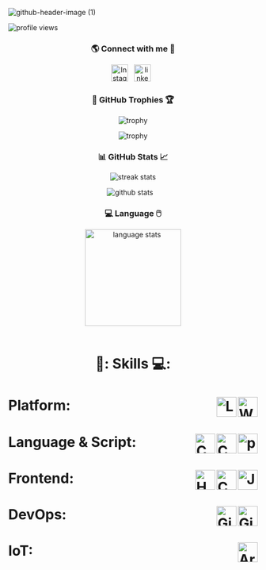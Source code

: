 

<!--
**Arundhuti2004/Arundhuti2004** is a ✨ _special_ ✨ repository because its `README.md` (this file) appears on your GitHub profile.

Here are some ideas to get you started:

- 🔭 I’m currently working on ...
- 🌱 I’m currently learning ...
- 👯 I’m looking to collaborate on ...
- 🤔 I’m looking for help with ...
- 💬 Ask me about ...
- 📫 How to reach me: ...
- 😄 Pronouns: ...
- ⚡ Fun fact: ...
-->
<!-- banner image to be updated -->
![github-header-image (1)](https://github.com/Arundhuti2004/Arundhuti2004/assets/121664607/6e09bcbb-edc9-4144-bc87-07cfb9758b24)


<!-- profile views -->
<p align="left"> <img src="https://komarev.com/ghpvc/?username=Arundhuti2004&label=Profile%20views&color=0e75b6&style=flat" alt="profile views" /> </p>


<!-- social links -->
<h3 align="center">🌎 Connect with me 📲</h3>

<p align="center">
    <a href="https://www.instagram.com/l_am_aru_/#"><img height="34" src="https://seeklogo.com/images/I/instagram-new-2016-logo-D9D42A0AD4-seeklogo.com.png" alt="Instagram"></a>&nbsp;&nbsp;
    <a href="https://www.linkedin.com/in/arundhuti-sarkar-37b2b0243"><img height="34" src="https://seeklogo.com/images/L/linkedin-icon-logo-FBADE03110-seeklogo.com.png".png alt="linkedin"></a>&nbsp;&nbsp;
</p>

<!-- github trophies -->
<h3 align="center">🥇 GitHub Trophies 🏆</h3>
<div align="center">

![trophy](https://github-profile-trophy.vercel.app/?username=Arundhuti2004&theme=dark_lover&no-frame=true&no-bg=true&column=3&title=Commits,Followers,Stars)
<br>

![trophy](https://github-profile-trophy.vercel.app/?username=Arundhuti2004&theme=dark_lover&no-frame=true&no-bg=true&column=3&title=PullRequest,Repositories,Reviews)
</div>

<!-- github stats -->
<h3 align="center"> 📊 GitHub Stats 📈</h3>
<div align="center">
    <!-- <img height="160px" width="160px" src="images/wings/left.svg" alt="left wing"> to be made responsive -->
    <img align="top" src="https://github-readme-streak-stats.herokuapp.com/?user=Arundhuti2004&theme=windows-dark&hide_border=true" alt="streak stats">
    <!-- <img height="160px" width="160px" src="images/wings/right.svg" alt="right wing">  to be made responsive -->
    <p></p>
    <img src="https://github-readme-stats.vercel.app/api?username=Arundhuti2004&show_icons=true&locale=en&theme=github_dark&hide_border=true&bg_color=000000&count_private=true" alt="github stats">
    &nbsp;&nbsp;
    <h3 align=center>

💻 Language 🖱️
</h3>
    <img align=top src="https://github-readme-stats.vercel.app/api/top-langs?username=Arundhuti2004&show_icons=true&locale=en&theme=github_dark&hide_border=true&bg_color=000000&layout=compact&langs_count=10" height="194.8px" alt="language stats">
</div>
<br>

<!-- Skills -->
<h1 align=center>

📖: Skills 💻:
</h1>

<h1>Platform:&nbsp;&nbsp; <!-- Platform -->
    <img src="https://seeklogo.com/images/W/windows-vista-logo-1A3AAA2064-seeklogo.com.png?v=638133555540000000" height="40" alt="Windows" align=right>&nbsp;&nbsp;
    <img src="https://1000logos.net/wp-content/uploads/2017/03/LINUX-LOGO.png" height="40" alt="Linux" align=right>&nbsp;&nbsp;
</h1>

<h1>Language & Script:&nbsp;&nbsp; <!-- Language & Script-->
    <img src="https://seeklogo.com/images/P/python-logo-A32636CAA3-seeklogo.com.png" height="40" alt="python" align=right>&nbsp;&nbsp;
    <img src="https://seeklogo.com/images/C/c-logo-43CE78FF9C-seeklogo.com.png"  height="40"alt="C++" align=right>&nbsp;&nbsp;
    <img src="https://seeklogo.com/images/C/c-language-logo-CE0F92E683-seeklogo.com.png" height="40" alt="C" align=right>&nbsp;&nbsp;
</h1>

<h1>Frontend:&nbsp;&nbsp; <!-- Frontend -->
    <img src="https://seeklogo.com/images/J/java-script-js-logo-ACF4AE5082-seeklogo.com.png" height="40" alt="JavaScript" align=right>&nbsp;&nbsp;
    <img src="https://seeklogo.com/images/C/css3-logo-8724075274-seeklogo.com.png" height="40" alt="CSS" align=right>&nbsp;&nbsp;
    <img src="https://seeklogo.com/images/H/html5-logo-EF92D240D7-seeklogo.com.png" height="40" alt="HTML" align=right>&nbsp;&nbsp;
</h1>

<h1>DevOps:&nbsp;&nbsp; <!-- DevOps -->
    <img src="https://seeklogo.com/images/G/github-logo-2E3852456C-seeklogo.com.png" height="40" alt="Github" align=right>&nbsp;&nbsp;
    <img src="https://seeklogo.com/images/G/git-logo-CD8D6F1C09-seeklogo.com.png" height="40" alt="Git" align=right>&nbsp;&nbsp;
</h1>

<h1>IoT:&nbsp;&nbsp; <!-- IoT -->
    <img src="https://seeklogo.com/images/A/arduino-logo-BC7CBC1DAA-seeklogo.com.png" height="40" alt="Arduino" align=right>&nbsp;&nbsp;
</h1>

